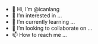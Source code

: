 - 👋 Hi, I’m @icanlang
- 👀 I’m interested in ...
- 🌱 I’m currently learning ...
- 💞️ I’m looking to collaborate on ...
- 📫 How to reach me ...

<!---
icanlang/icanlang is a ✨ special ✨ repository because its `README.md` (this file) appears on your GitHub profile.
You can click the Preview link to take a look at your changes.
--->
